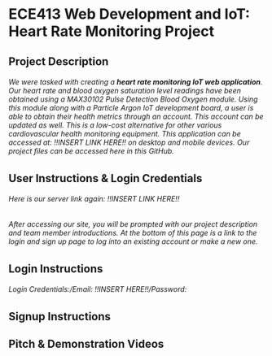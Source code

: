

# ECE413 Web Development and IoT: Heart Rate Monitoring Project 
## Project Description
###### We were tasked with creating a **heart rate monitoring IoT web application**. Our heart rate and blood oxygen saturation level readings have been obtained using a MAX30102 Pulse Detection Blood Oxygen module. Using this module along with a Particle Argon IoT development board, a user is able to obtain their health metrics through an account. This account can be updated as well. This is a low-cost alternative for other various cardiovascular health monitoring equipment. This application can be accessed at: !!INSERT LINK HERE!! on desktop and mobile devices. Our project files can be accessed here in this GitHub. 

## User Instructions & Login Credentials
###### Here is our server link again: !!INSERT LINK HERE!!

###### After accessing our site, you will be prompted with our project description and team member introductions. At the bottom of this page is a link to the login and sign up page to log into an existing account or make a new one. 

## Login Instructions
###### Login Credentials:/Email: !!INSERT HERE!!/Password: 
## Signup Instructions
## Pitch & Demonstration Videos

